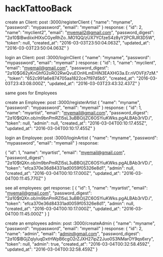 # hackTattooBack

create an Client:  post
						:3000/registerClient
										{
										"name": "myname",
										"password": "mypassword",
										"email": "myemail"
										}
response:
{
  "id": 2,
  "name": "myclient2",
  "email": "myemail2@gmail.com",
  "password_digest": "$2a$10$IBwdiixiHlXsCGyeRhZo..MO1QQ/zUX7YCfzeS4z8yY2PCRJR3D5W",
  "token": null,
  "created_at": "2016-03-03T23:50:04.063Z",
  "updated_at": "2016-03-03T23:50:04.063Z"
}


login an Client:  post
						:3000/loginClient
										{
										"name": "myname",
										"password": "mypassword",
										"email": "myemail"
										}
response:
{
  "id": 1,
  "name": "myclient",
  "email": "myemail@gmail.com",
  "password_digest": "$2a$10$G62yKnGhfG2oRO2RwQvuEOnHLmEHlN3EAXHG3a.Er.nVOVFjt7zM.",
  "token": "652c991a6e874705aa1822ce7f97d5b5",
  "created_at": "2016-03-03T23:43:08.000Z",
  "updated_at": "2016-03-03T23:43:32.437Z"
}


same goes for Employees


create an Employee:  post
						:3000/registerArtist
										{
										"name": "myname",
										"password": "mypassword",
										"email": "myemail"
										}
response:
{
  "id": 1,
  "name": "myartist",
  "email": "myemail@gmail.com",
  "password_digest": "$2a$10$tQXn.ob/m9bnPmRZl5sL3uBBO/jZC6OSYiuKWks.pgALBAb3rVD.i",
  "token": null,
  "admin": null,
  "created_at": "2016-03-04T00:10:17.455Z",
  "updated_at": "2016-03-04T00:10:17.455Z"
}

login an Employee:  post
						:3000/loginArtist
										{
										"name": "myname",
										"password": "mypassword",
										"email": "myemail"
										}
response:

{
  "id": 1,
  "name": "myartist",
  "email": "myemail@gmail.com",
  "password_digest": "$2a$10$tQXn.ob/m9bnPmRZl5sL3uBBO/jZC6OSYiuKWks.pgALBAb3rVD.i",
  "token": "efca370e36d84331ad0059f05326e8d1",
  "admin": null,
  "created_at": "2016-03-04T00:10:17.000Z",
  "updated_at": "2016-03-04T00:11:45.770Z"
}

see all employees: get
response:
[
  {
    "id": 1,
    "name": "myartist",
    "email": "myemail@gmail.com",
    "password_digest": "$2a$10$tQXn.ob/m9bnPmRZl5sL3uBBO/jZC6OSYiuKWks.pgALBAb3rVD.i",
    "token": "efca370e36d84331ad0059f05326e8d1",
    "admin": null,
    "created_at": "2016-03-04T00:10:17.000Z",
    "updated_at": "2016-03-04T00:11:45.000Z"
  }
]

create an employees admin:  post
						:3000/createAdmin
										{
										"name": "myname",
										"password": "mypassword",
										"email": "myemail"
										}
response:
{
  "id": 2,
  "name": "admin",
  "email": "admin@gmail.com",
  "password_digest": "$2a$10$lBGjZqlyluqDxtHWpB6cgO2rZJXH27ipZ2Juo0S3NMarOY9qs6xry",
  "token": null,
  "admin": true,
  "created_at": "2016-03-04T00:32:58.459Z",
  "updated_at": "2016-03-04T00:32:58.459Z"
}